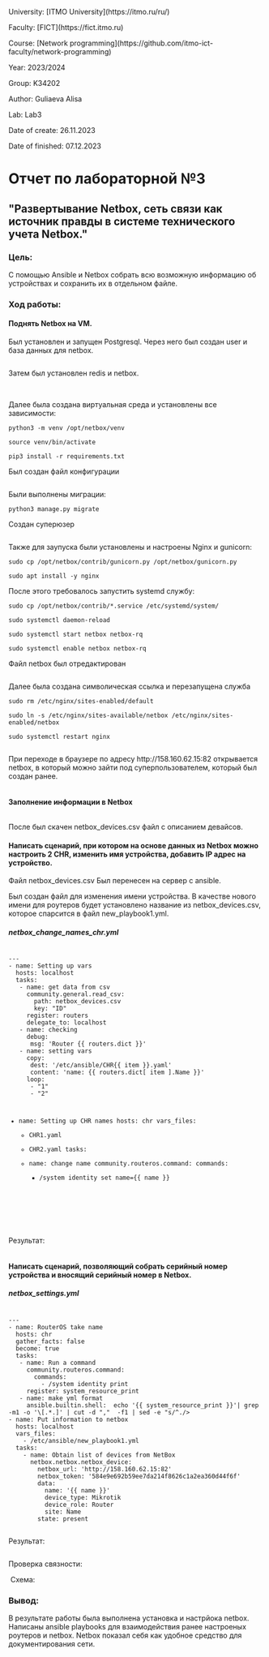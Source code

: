 <p>University: [ITMO University](https://itmo.ru/ru/)</p>
<p>Faculty: [FICT](https://fict.itmo.ru)</p>
<p>Course: [Network programming](https://github.com/itmo-ict-faculty/network-programming)</p>
<p>Year: 2023/2024 </p>
<p>Group: K34202</p>
<p>Author: Guliaeva Alisa</p>
<p>Lab: Lab3 </p>
<p>Date of create: 26.11.2023 </p>
<p>Date of finished: 07.12.2023</p>
<h1>Отчет по лабораторной №3</h1>
<h2>"Развертывание Netbox, сеть связи как источник правды в системе технического учета Netbox."</h2>

<h3>Цель:</h3>
<p> С помощью Ansible и Netbox собрать всю возможную информацию об устройствах и сохранить их в отдельном файле.</p>

<h3>Ход работы:</h3>

<h4>Поднять Netbox на VM.</h4>

<p>Был установлен и запущен Postgresql. Через него был создан user и база данных для netbox. </p>
<img src='create_table.png' alt=''>
<p>Затем был установлен redis и netbox.</p>
<img src='addgroup.png' alt=''>
<img src='adduser.png' alt=''>
<p>Далее была создана виртуальная среда и установлены все зависимости:</p>
<pre><code>python3 -m venv /opt/netbox/venv</code></pre>
<pre><code>source venv/bin/activate</code></pre>
<pre><code>pip3 install -r requirements.txt</code></pre>
<p>Был создан файл конфигурации</p>
<img src='configuration.png' alt=''>
<p>Были выполнены миграции:</p>
<pre><code>python3 manage.py migrate</code></pre>
<p>Создан суперюзер</p>
<img src='create_superuser.png' alt=''>
<p>Также для заупуска были установлены и настроены Nginx и gunicorn:</p>
<pre><code>sudo cp /opt/netbox/contrib/gunicorn.py /opt/netbox/gunicorn.py</code></pre>
<pre><code>sudo apt install -y nginx</code></pre>
<p>После этого требовалось запустить systemd службу:</p>
<pre><code>sudo cp /opt/netbox/contrib/*.service /etc/systemd/system/</code></pre>
<pre><code>sudo systemctl daemon-reload</code></pre>
<pre><code>sudo systemctl start netbox netbox-rq</code></pre>
<pre><code>sudo systemctl enable netbox netbox-rq</code></pre>
<p>Файл netbox был отредактирован</p>
<img src='netbox_port.png' alt=''>
<p>Далее была создана символическая ссылка и перезапущена служба</p>
<pre><code>sudo rm /etc/nginx/sites-enabled/default</code></pre>
<pre><code>sudo ln -s /etc/nginx/sites-available/netbox /etc/nginx/sites-enabled/netbox</code></pre>
<pre><code>sudo systemctl restart nginx</code></pre>
<img src='netbox_status.png' alt=''>
<p>При переходе в браузере по адресу http://158.160.62.15:82 открывается netbox, в который можно зайти под суперпользователем, который был создан ранее.</p>
<img src='netbox.png' alt=''>

<h4>Заполнение информации в Netbox</h4>
<img src='netbox_devices.png' alt=''>
<p>После был скачен netbox_devices.csv файл с описанием девайсов.</p>

<h4>Написать сценарий, при котором на основе данных из Netbox можно настроить 2 CHR, изменить имя устройства, добавить IP адрес на устройство.</h4>
<p>Файл netbox_devices.csv Был перенесен на сервер с ansible.</p>
<p>Был создан файл для изменения имени устройства. В качестве нового имени для роутеров будет установлено название из netbox_devices.csv, которое спарсится в файл new_playbook1.yml.</p>
<h5>netbox_change_names_chr.yml</h5>
<pre><code>
---
- name: Setting up vars
  hosts: localhost
  tasks:
   - name: get data from csv
     community.general.read_csv:
       path: netbox_devices.csv
       key: "ID"
     register: routers
     delegate_to: localhost
   - name: checking
     debug:
      msg: 'Router {{ routers.dict }}'
   - name: setting vars
     copy:
      dest: '/etc/ansible/CHR{{ item }}.yaml'
      content: 'name: {{ routers.dict[ item ].Name }}'
     loop:
      - "1"
      - "2"

- name: Setting up CHR names
  hosts: chr
  vars_files:
  - CHR1.yaml
  - CHR2.yaml
    tasks:
  - name: change name
    community.routeros.command:
    commands:
    - /system identity set name={{ name }}

</pre></code>
<img src='start_change_name.png' alt=''>
<p>Результат:</p>
<img src='changed_name.png' alt=''>

<h4>Написать сценарий, позволяющий собрать серийный номер устройства и вносящий серийный номер в Netbox.</h4>
<h5>netbox_settings.yml</h5>
<pre><code>
---
- name: RouterOS take name
  hosts: chr
  gather_facts: false
  become: true
  tasks:
   - name: Run a command
     community.routeros.command:
       commands:
         - /system identity print
     register: system_resource_print
   - name: make yml format
     ansible.builtin.shell:  echo '{{ system_resource_print }}'| grep -m1 -o '\[.*.]' | cut -d ","  -f1 | sed -e "s/^./>
- name: Put information to netbox
  hosts: localhost
  vars_files:
    - /etc/ansible/new_playbook1.yml
  tasks:
    - name: Obtain list of devices from NetBox
      netbox.netbox.netbox_device:
        netbox_url: 'http://158.160.62.15:82'
        netbox_token: '584e9e692b59ee7da214f8626c1a2ea360d44f6f'
        data:
          name: '{{ name }}'
          device_type: Mikrotik
          device_role: Router
          site: Name
        state: present
</pre></code>
<img src='start_netbox_settings.png' alt=''>
<p>Результат:</p>
<img src='start_added_device.png' alt=''>

<p>Проверка связности:</p>
<img src='ping.png' alt=''>
Схема:
<img src='схема.png' alt=''>
<h3>Вывод:</h3>
<p>В результате работы была выполнена установка и настрйока netbox. Написаны ansible playbooks для взаимодействия ранее настроеных роутеров и netbox. Netbox показал себя как удобное средство для документирования сети.</p>
